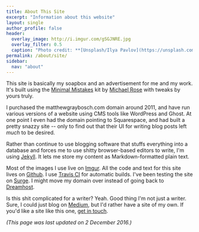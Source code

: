 ```yaml
---
title: About This Site
excerpt: "Information about this website"
layout: single
author_profile: false
header:
  overlay_image: http://i.imgur.com/gSGJNRE.jpg
  overlay_filter: 0.5
  caption: "Photo credit: **[Unsplash/Ilya Pavlov](https://unsplash.com/search/website?photo=OqtafYT5kTw)**"
permalink: /about/site/
sidebar:
  nav: "about"
---
```

This site is basically my soapbox and an advertisement for me and my work. It's built using the [Minimal Mistakes](https://mmistakes.github.io/minimal-mistakes/) kit by [Michael Rose](https://mademistakes.com/) with tweaks by yours truly.

I purchased the matthewgraybosch.com domain around 2011, and have run various versions of a website using CMS tools like WordPress and Ghost. At one point I even had the domain pointing to Squarespace, and had built a pretty snazzy site -- only to find out that their UI for writing blog posts left *much* to be desired.

Rather than continue to use blogging software that stuffs everything into a database and forces me to use shitty browser-based editors to write, I'm using [Jekyll](http://jekyllrb.com). It lets me store my content as Markdown-formatted plain text. 

Most of the images I use live on [Imgur](http://imgur.com/). All the code and text for this site lives on [Github](https://github.com/matthewgraybosch/jekyll-matthewgrayboschdotcom). I use [Travis CI](https://travis-ci.org/) for automatic builds. I've been testing the site on [Surge](http://surge.sh). I might move my domain over instead of going back to [Dreamhost](http://dreamhost.com).

Is this shit complicated for a writer? Yeah. Good thing I'm not just a writer. Sure, I could just blog on [Medium](http://medium.com), but I'd rather have a site of my own. If you'd like a site like this one, [get in touch](/contact/).

*(This page was last updated on 2 December 2016.)*